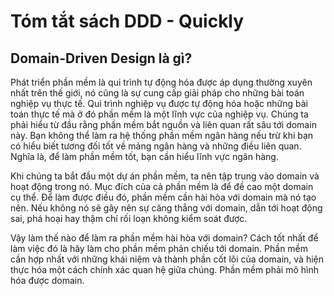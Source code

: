 # Tóm tắt sách DDD - Quickly
## Domain-Driven Design là gì?
Phát triển phần mềm là qui trình tự động hóa được áp dụng thường xuyên nhất trên thế giới, nó cũng là sự cung cấp giải pháp cho những bài toán nghiệp vụ thực tế. Qui trình nghiệp vụ được tự động hóa hoặc những bài toán thực tế mà ở đó phần mềm là một lĩnh vực của nghiệp vụ. Chúng ta phải hiểu từ đầu rằng phần mềm bắt nguồn và liên quan rất sâu tới domain này. Bạn không thể làm ra hệ thống phần mềm ngân hàng nếu trừ khi bạn có hiểu biết tương đối tốt về mảng ngân hàng và những điều liên quan. Nghĩa là, để làm phần mềm tốt, bạn cần hiểu lĩnh vực ngân hàng.

Khi chúng ta bắt đầu một dự án phần mềm, ta nên tập trung vào domain và hoạt động trong nó. Mục đích của cả phần mềm là để đề cao một domain cụ thể. Để làm được điều đó, phần mềm cần hài hòa với domain mà nó tạo nên. Nếu không nó sẽ gây nên sự căng thẳng với domain, dẫn tới hoạt động sai, phá hoại hay thậm chí rối loạn không kiểm soát được.

Vậy làm thế nào để làm ra phần mềm hài hòa với domain? Cách tốt nhất để làm việc đó là hãy làm cho phần mềm phản chiếu tới domain. Phần mềm cần hợp nhất với những khái niệm và thành phần cốt lõi của domain, và hiện thực hóa một cách chính xác quan hệ giữa chúng. Phần mềm phải mô hình hóa được domain.